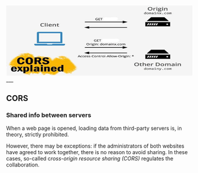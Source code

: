 <img src="../../img/cors.jpeg" alt="CORS" width="800" height="190"/>
___

## **CORS**
### **Shared info between servers**
When a web page is opened, loading data from third-party servers is, in theory, strictly prohibited. 

However, there may be exceptions: if the administrators of both websites have agreed to work together, there is no reason to avoid sharing. In these cases, so-called c*ross-origin resource sharing (CORS)* regulates the collaboration. 



